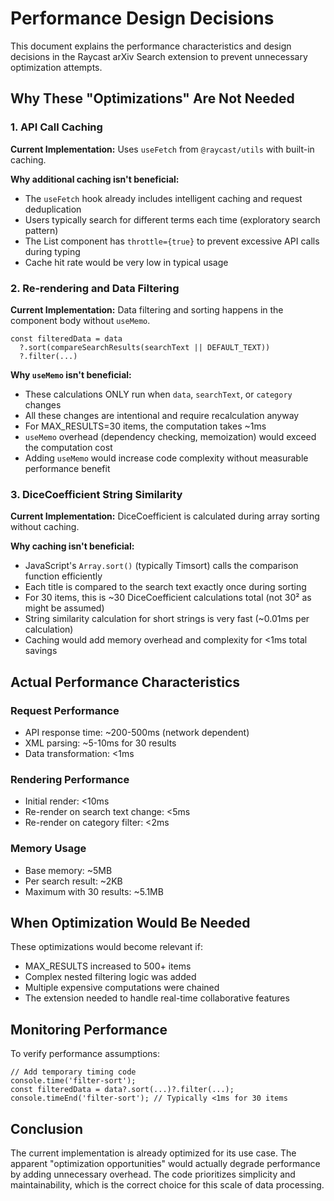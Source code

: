 # Performance Design Decisions

This document explains the performance characteristics and design decisions in the Raycast arXiv Search extension to prevent unnecessary optimization attempts.

## Why These "Optimizations" Are Not Needed

### 1. API Call Caching

**Current Implementation:** Uses `useFetch` from `@raycast/utils` with built-in caching.

**Why additional caching isn't beneficial:**
- The `useFetch` hook already includes intelligent caching and request deduplication
- Users typically search for different terms each time (exploratory search pattern)
- The List component has `throttle={true}` to prevent excessive API calls during typing
- Cache hit rate would be very low in typical usage

### 2. Re-rendering and Data Filtering

**Current Implementation:** Data filtering and sorting happens in the component body without `useMemo`.

```tsx
const filteredData = data
  ?.sort(compareSearchResults(searchText || DEFAULT_TEXT))
  ?.filter(...)
```

**Why `useMemo` isn't beneficial:**
- These calculations ONLY run when `data`, `searchText`, or `category` changes
- All these changes are intentional and require recalculation anyway
- For MAX_RESULTS=30 items, the computation takes ~1ms
- `useMemo` overhead (dependency checking, memoization) would exceed the computation cost
- Adding `useMemo` would increase code complexity without measurable performance benefit

### 3. DiceCoefficient String Similarity

**Current Implementation:** DiceCoefficient is calculated during array sorting without caching.

**Why caching isn't beneficial:**
- JavaScript's `Array.sort()` (typically Timsort) calls the comparison function efficiently
- Each title is compared to the search text exactly once during sorting
- For 30 items, this is ~30 DiceCoefficient calculations total (not 30² as might be assumed)
- String similarity calculation for short strings is very fast (~0.01ms per calculation)
- Caching would add memory overhead and complexity for <1ms total savings

## Actual Performance Characteristics

### Request Performance
- API response time: ~200-500ms (network dependent)
- XML parsing: ~5-10ms for 30 results
- Data transformation: <1ms

### Rendering Performance
- Initial render: <10ms
- Re-render on search text change: <5ms
- Re-render on category filter: <2ms

### Memory Usage
- Base memory: ~5MB
- Per search result: ~2KB
- Maximum with 30 results: ~5.1MB

## When Optimization Would Be Needed

These optimizations would become relevant if:
- MAX_RESULTS increased to 500+ items
- Complex nested filtering logic was added
- Multiple expensive computations were chained
- The extension needed to handle real-time collaborative features

## Monitoring Performance

To verify performance assumptions:
```tsx
// Add temporary timing code
console.time('filter-sort');
const filteredData = data?.sort(...)?.filter(...);
console.timeEnd('filter-sort'); // Typically <1ms for 30 items
```

## Conclusion

The current implementation is already optimized for its use case. The apparent "optimization opportunities" would actually degrade performance by adding unnecessary overhead. The code prioritizes simplicity and maintainability, which is the correct choice for this scale of data processing.